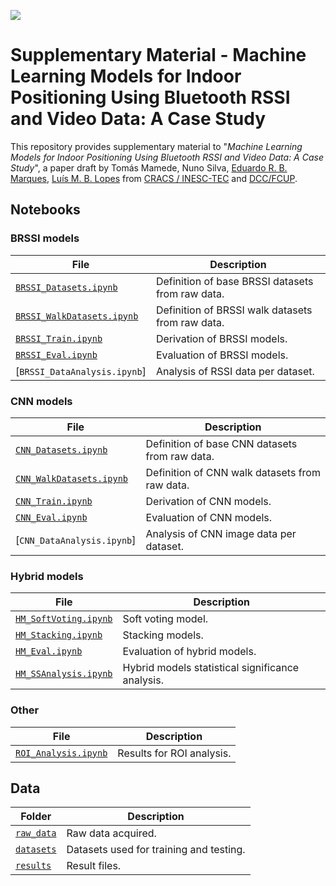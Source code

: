 [![](https://zenodo.org/badge/DOI/10.5281/zenodo.15980462.svg)](https://doi.org/10.5281/zenodo.15980462)

# Supplementary Material - Machine Learning Models for Indoor Positioning Using Bluetooth RSSI and Video Data: A Case Study

This repository provides supplementary material to "_Machine Learning Models for Indoor Positioning Using Bluetooth RSSI and Video Data: A Case Study_", 
a paper draft by  Tomás Mamede, Nuno Silva, [Eduardo R. B. Marques](https://www.dcc.fc.up.pt/~edrdo), [Luís M. B. Lopes](https://www.dcc.fc.up.pt/~lblopes) from [CRACS / INESC-TEC](https://www.inesctec.pt/en/centres/cracs) and [DCC/FCUP](https://www.dcc.fc.up.pt).

## Notebooks

### BRSSI models

File  | Description
------|------------
[`BRSSI_Datasets.ipynb`](BRSSI_Datasets.ipynb) | Definition of base BRSSI datasets from raw data.
[`BRSSI_WalkDatasets.ipynb`](BRSSI_WalkDatasets.ipynb) | Definition of BRSSI walk datasets from raw data.
[`BRSSI_Train.ipynb`](BRSSI_Train.ipynb) | Derivation of BRSSI models.
[`BRSSI_Eval.ipynb`](BRSSI_Eval.ipynb) | Evaluation of BRSSI models.
[`BRSSI_DataAnalysis.ipynb`] | Analysis of RSSI data per dataset.

### CNN models

File  | Description
------|------------
[`CNN_Datasets.ipynb`](CNN_Datasets.ipynb) | Definition of base CNN datasets from raw data.
[`CNN_WalkDatasets.ipynb`](CNN_WalkDatasets.ipynb) | Definition of CNN walk datasets from raw data.
[`CNN_Train.ipynb`](CNN_Train.ipynb) | Derivation of CNN models.
[`CNN_Eval.ipynb`](CNN_Eval.ipynb) | Evaluation of CNN models.
[`CNN_DataAnalysis.ipynb`] | Analysis of CNN image data per dataset.

### Hybrid models

File  | Description
------|------------
[`HM_SoftVoting.ipynb`](HM_SoftVoting.ipynb) | Soft voting model.
[`HM_Stacking.ipynb`](HM_Stacking.ipynb) | Stacking models.
[`HM_Eval.ipynb`](HM_Eval.ipynb) | Evaluation of hybrid models.
[`HM_SSAnalysis.ipynb`](HM_SSAnalysis.ipynb) | Hybrid models statistical significance analysis.

### Other

File  | Description
------|------------
[`ROI_Analysis.ipynb`](ROI_Analysis.ipynb) | Results for ROI analysis.

## Data


Folder | Description
-------|-----------
[`raw_data`](raw_data/) | Raw data acquired.
[`datasets`](datasets/) | Datasets used for training and testing.
[`results`](results/) | Result files.


